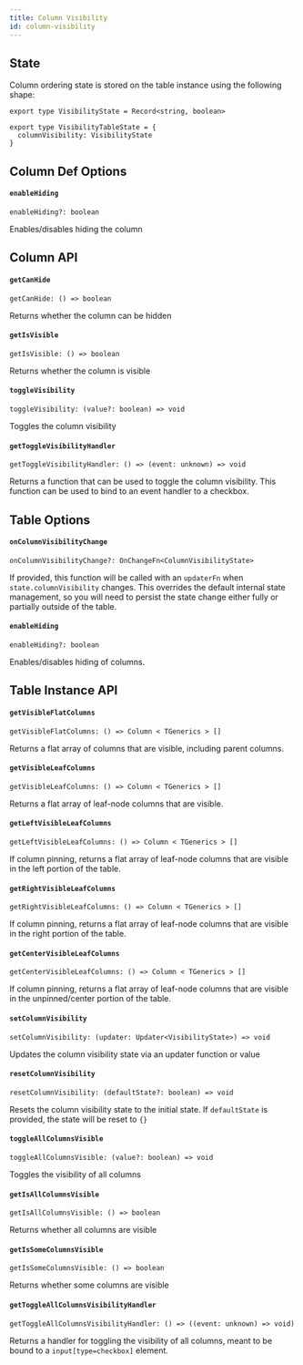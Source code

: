```yaml
---
title: Column Visibility
id: column-visibility
---
```


## State

Column ordering state is stored on the table instance using the following shape:

```tsx
export type VisibilityState = Record<string, boolean>

export type VisibilityTableState = {
  columnVisibility: VisibilityState
}
```

## Column Def Options

#### `enableHiding`

```tsx
enableHiding?: boolean
```

Enables/disables hiding the column

## Column API

#### `getCanHide`

```tsx
getCanHide: () => boolean
```

Returns whether the column can be hidden

#### `getIsVisible`

```tsx
getIsVisible: () => boolean
```

Returns whether the column is visible

#### `toggleVisibility`

```tsx
toggleVisibility: (value?: boolean) => void
```

Toggles the column visibility

#### `getToggleVisibilityHandler`

```tsx
getToggleVisibilityHandler: () => (event: unknown) => void
```

Returns a function that can be used to toggle the column visibility. This function can be used to bind to an event handler to a checkbox.

## Table Options

#### `onColumnVisibilityChange`

```tsx
onColumnVisibilityChange?: OnChangeFn<ColumnVisibilityState>
```

If provided, this function will be called with an `updaterFn` when `state.columnVisibility` changes. This overrides the default internal state management, so you will need to persist the state change either fully or partially outside of the table.

#### `enableHiding`

```tsx
enableHiding?: boolean
```

Enables/disables hiding of columns.

## Table Instance API

#### `getVisibleFlatColumns`

```tsx
getVisibleFlatColumns: () => Column < TGenerics > []
```

Returns a flat array of columns that are visible, including parent columns.

#### `getVisibleLeafColumns`

```tsx
getVisibleLeafColumns: () => Column < TGenerics > []
```

Returns a flat array of leaf-node columns that are visible.

#### `getLeftVisibleLeafColumns`

```tsx
getLeftVisibleLeafColumns: () => Column < TGenerics > []
```

If column pinning, returns a flat array of leaf-node columns that are visible in the left portion of the table.

#### `getRightVisibleLeafColumns`

```tsx
getRightVisibleLeafColumns: () => Column < TGenerics > []
```

If column pinning, returns a flat array of leaf-node columns that are visible in the right portion of the table.

#### `getCenterVisibleLeafColumns`

```tsx
getCenterVisibleLeafColumns: () => Column < TGenerics > []
```

If column pinning, returns a flat array of leaf-node columns that are visible in the unpinned/center portion of the table.

#### `setColumnVisibility`

```tsx
setColumnVisibility: (updater: Updater<VisibilityState>) => void
```

Updates the column visibility state via an updater function or value

#### `resetColumnVisibility`

```tsx
resetColumnVisibility: (defaultState?: boolean) => void
```

Resets the column visibility state to the initial state. If `defaultState` is provided, the state will be reset to `{}`

#### `toggleAllColumnsVisible`

```tsx
toggleAllColumnsVisible: (value?: boolean) => void
```

Toggles the visibility of all columns

#### `getIsAllColumnsVisible`

```tsx
getIsAllColumnsVisible: () => boolean
```

Returns whether all columns are visible

#### `getIsSomeColumnsVisible`

```tsx
getIsSomeColumnsVisible: () => boolean
```

Returns whether some columns are visible

#### `getToggleAllColumnsVisibilityHandler`

```tsx
getToggleAllColumnsVisibilityHandler: () => ((event: unknown) => void)
```

Returns a handler for toggling the visibility of all columns, meant to be bound to a `input[type=checkbox]` element.
